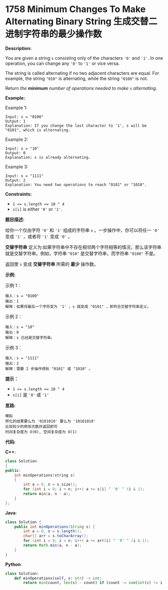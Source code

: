 # 1758 Minimum Changes To Make Alternating Binary String 生成交替二进制字符串的最少操作数

__Description:__

You are given a string `s` consisting only of the characters `'0'` and `'1'`. In one operation, you can change any `'0'` to `'1'` or vice versa.

The string is called alternating if no two adjacent characters are equal. For example, the string `"010"` is alternating, while the string `"0100"` is not.

Return _the __minimum__ number of operations needed to make_ `s` _alternating_.

__Example:__

Example 1:

```text
Input: s = "0100"
Output: 1
Explanation: If you change the last character to '1', s will be "0101", which is alternating.
```

Example 2:

```text
Input: s = "10"
Output: 0
Explanation: s is already alternating.
```

Example 3:

```text
Input: s = "1111"
Output: 2
Explanation: You need two operations to reach "0101" or "1010".
```

__Constraints:__

- `1 <= s.length <= 10 ^ 4`
- `s[i]` is either `'0'` or `'1'`.

__题目描述:__

给你一个仅由字符 `'0'` 和 `'1'` 组成的字符串 `s` 。一步操作中，你可以将任一 `'0'` 变成 `'1'` ，或者将 `'1'` 变成 `'0'` 。

__交替字符串__ 定义为:如果字符串中不存在相邻两个字符相等的情况，那么该字符串就是交替字符串。例如，字符串 `"010"` 是交替字符串，而字符串 `"0100"` 不是。

返回使 `s` 变成 __交替字符串__ 所需的 __最少__ 操作数。

__示例:__

示例 1：

```text
输入：s = "0100"
输出：1
解释：如果将最后一个字符变为 '1' ，s 就变成 "0101" ，即符合交替字符串定义。
```

示例 2：

```text
输入：s = "10"
输出：0
解释：s 已经是交替字符串。
```

示例 3：

```text
输入：s = "1111"
输出：2
解释：需要 2 步操作得到 "0101" 或 "1010" 。
```

__提示：__

- `1 <= s.length <= 10 ^ 4`
- `s[i]` 是 `'0'` 或 `'1'`

__思路:__

```text
模拟
转化的结果要么为 '0101010' 要么为 '10101010'
比较较少的修改次数并返回即可
时间复杂度为 O(N), 空间复杂度为 O(1)
```

__代码:__

__C++__:

```C++
class Solution 
{
public:
    int minOperations(string s) 
    {
        int a = 0, n = s.size();
        for (int i = 0; i < n; i++) a += s[i] ^ '0' ^ (i & 1);
        return min(a, n - a);
    }
};
```

__Java__:

```Java
class Solution {
    public int minOperations(String s) {
        int a = 0, n = s.length();
        char[] arr = s.toCharArray();
        for (int i = 0; i < n; i++) a += arr[i] ^ '0' ^ (i & 1);
        return Math.min(a, n - a);
    }
}
```

__Python__:

```Python
class Solution:
    def minOperations(self, s: str) -> int:
        return min(count, len(s) - count) if (count := sum(int(c) != i % 2 for i, c in enumerate(s))) else 0
```
